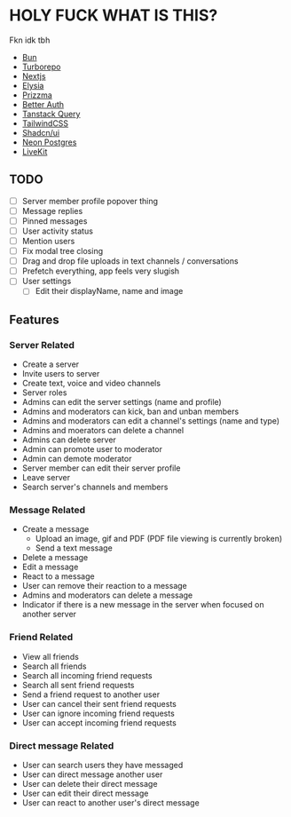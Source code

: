 # HOLY FUCK WHAT IS THIS?

Fkn idk tbh

- [Bun](https://bun.sh)
- [Turborepo](https://turbo.build)
- [Nextjs](https://nextjs.org)
- [Elysia](https://elysiajs.com)
- [Prizzma](https://www.prisma.io)
- [Better Auth](https://www.better-auth.com)
- [Tanstack Query](https://tanstack.com/query/latest)
- [TailwindCSS](https://tailwindcss.com)
- [Shadcn/ui](https://ui.shadcn.com)
- [Neon Postgres](https://neon.tech)
- [LiveKit](https://livekit.io/)

## TODO

- [ ] Server member profile popover thing
- [ ] Message replies
- [ ] Pinned messages
- [ ] User activity status
- [ ] Mention users
- [ ] Fix modal tree closing
- [ ] Drag and drop file uploads in text channels / conversations
- [ ] Prefetch everything, app feels very slugish
- [ ] User settings
  - [ ] Edit their displayName, name and image

## Features

### Server Related

- Create a server
- Invite users to server
- Create text, voice and video channels
- Server roles
- Admins can edit the server settings (name and profile)
- Admins and moderators can kick, ban and unban members
- Admins and moderators can edit a channel's settings (name and type)
- Admins and moerators can delete a channel
- Admins can delete server
- Admin can promote user to moderator
- Admin can demote moderator
- Server member can edit their server profile
- Leave server
- Search server's channels and members

### Message Related

- Create a message
  - Upload an image, gif and PDF (PDF file viewing is currently broken)
  - Send a text message
- Delete a message
- Edit a message
- React to a message
- User can remove their reaction to a message
- Admins and moderators can delete a message
- Indicator if there is a new message in the server when focused on another server

### Friend Related

- View all friends
- Search all friends
- Search all incoming friend requests
- Search all sent friend requests
- Send a friend request to another user
- User can cancel their sent friend requests
- User can ignore incoming friend requests
- User can accept incoming friend requests

### Direct message Related
- User can search users they have messaged
- User can direct message another user
- User can delete their direct message
- User can edit their direct message
- User can react to another user's direct message

